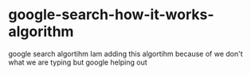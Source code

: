# google-search-how-it-works-algorithm
google search algortihm
Iam adding this  algortihm because of we don't what we are typing but google helping out 
